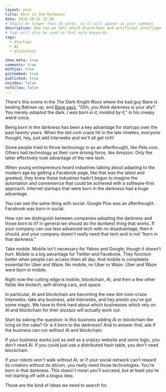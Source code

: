 ```yaml
---
layout: post
title: Born in the Darkness
date: 2016-10-21 12:38
# Should be longer than 20 words, so it will appear as post summary
description: How can we tell which blockchain and artificial intelligence ideas will work out? Start by asking if the idea is born in the darkness.
# tags will also be used as html meta keywords.
tags:
  - Startups
  - AI
  - blockchain

show_meta: true
comments: true
mathjax: true
gistembed: true
published: true
noindex: false
nofollow: false
---
```


There's this scene in the *The Dark Knight Rises* where the bad guy Bane is
beating Batman up, and [Bane says](https://www.youtube.com/watch?v=F157geaXp_w), "Ohh, you think darkness is your ally? You
merely *adopted* the dark. *I was born in it, molded by it*," in his creepy weird
voice.

Being born in the darkness has been a key advantage for startups over the past
twenty years. When the dot com craze hit in the late nineties, everyone thought,
hey, just add Interwebs and we'll all get rich!

Some people tried to throw technology in as an afterthought, like Pets.com.
Others had technology as their core driving force, like Amazon. Only the latter
effectively took advantage of the new tech.

When young entrepreneurs heard industries talking about adapting to the modern
age by getting a Facebook page, like that was the latest and greatest, they knew
these industries hadn't begun to imagine the automation and convenience that
could be achieved with a software-first approach. Internet startups that were
born in the darkness had a huge advantage.

You can see the same thing with social. Google Plus was an afterthought. 
Facebook was born in social.

How can we distinguish between companies adopting the darkness and those born to
it? In general we should do the dumbest thing that works. If your company can
use less advanced tech with no disadvantage, then it should, and your company
doesn't really need that tech and is not "born in that darkness."

Take mobile. Mobile isn't necessary for Yahoo and Google, though it doesn't
hurt. Mobile is a big advantage for Twitter and Facebook. They function better
when people can access them all day. And mobile is completely essential for
Uber and Waze. No mobile, no Uber or Waze. Uber and Waze were born in mobile.

Right now the cutting edge is mobile, blockchain, AI, and then a few other
fields like biotech, self-driving cars, and space. 

In particular, AI and blockchain are becoming the new dot-com-craze Interwebs:
take any business, add Interwebs, and hey presto you've got some magic. We have
to think hard about which businesses which rely on AI and blockchain for their
pizzazz will actually work out.

Start by asking the question: is this business adding AI or blockchain like
icing on the cake? Or is it born to the darkness? And to answer that, ask if the
business can run *without* AI and blockchain.

If your business works just as well as a snazzy website and some logic, you
don't need AI. If you could just use a distributed hash table, you don't need
blockchain.

If your robots won't walk without AI, or if your social network can't reward its
creators without its altcoin, you really need those technologies. You're born in
that darkness. This doesn't mean you'll succeed, but at least you're not
starting off with a bogus idea.

Those are the kind of ideas we need to search for.
